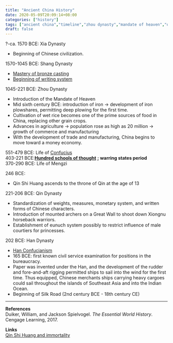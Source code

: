 ```yaml
---
title: "Ancient China History"
date: 2020-05-09T20:09:14+08:00
categories: ["history"]
tags: ["ancient china","timeline","zhou dynasty","mandate of heaven","qin dynasty","han dynasty","warring states period"]
draft: false
---
```

?-ca. 1570 BCE: Xia Dynasty
- Beginning of Chinese civilization.

1570-1045 BCE: Shang Dynasty
- [Mastery of bronze casting](../shang-china-developed-alone/)
- [Beginning of writing system](../shang-china-developed-alone/)

1045-221 BCE: Zhou Dynasty
- Introduction of the Mandate of Heaven
- Mid sixth century BCE: introduction of iron -> development of iron plowshares, permitting deep plowing for the first time.
- Cultivation of wet rice becomes one of the prime sources of food in China, replacing other grain crops.
- Advances in agriculture -> population rose as high as 20 million -> growth of commerce and manufacturing
- With the development of trade and manufacturing, China begins to move toward a money economy. 

551-479 BCE: Life of [Confucius](../confucianism-overview/)  
403-221 BCE:[**Hundred schools of thought**](../hundred-schools-of-thought/) **; warring states period**  
370-290 BCE: Life of Mengzi  

246 BCE:
- Qin Shi Huang ascends to the throne of Qin at the age of 13

221-206 BCE: Qin Dynasty
- Standardization of weights, measures, monetary system, and written forms of Chinese characters.
- Introduction of mounted archers on a Great Wall to shoot down Xiongnu horseback warriors.
- Establishment of eunuch system possibly to restrict influence of male courtiers for princesses.

202 BCE: Han Dynasty
- [Han Confucianism](../han-confucianism-overview/)
- 165 BCE: first known civil service examination for positions in the bureaucracy.
- Paper was invented under the Han, and the development of the rudder and fore-and-aft rigging permitted ships to sail into the wind for the first time. Thus equipped, Chinese merchants ships carrying heavy cargoes could sail throughout the islands of Southeast Asia and into the Indian Ocean. 
- Beginning of Silk Road (2nd century BCE - 18th century CE)

---
**References**  
Duiker, William, and Jackson Spielvogel. *The Essential World History*. Cengage Learning, 2017.

**Links**  
[Qin Shi Huang and immortality](../qin-shi-huang-and-immortality/)

